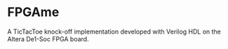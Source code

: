 # FPGAme
A TicTacToe knock-off implementation developed with Verilog HDL on the Altera De1-Soc FPGA board. 
